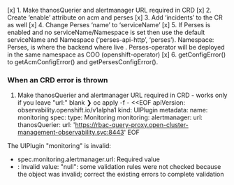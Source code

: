 [x] 1. Make thanosQuerier and alertmanager URL required in CRD 
[x] 2. Create ‘enable’ attribute on acm and perses 
[x] 3. Add ‘incidents’ to the CR as well 
[x] 4. Change Perses ‘name’ to ‘serviceName’
[x] 5. If Perses is enabled and no serviceName/Namespace is set then use the default serviceName and Namespace (‘perses-api-http’, ‘perses’). Namespace: Perses, is where the backend where live . Perses-operator will be deployed in the same namespace as COO (openshift-operator) 
[x] 6. getConfigError() to getAcmConfigError() and getPersesConfigError(). 


### When an CRD error is thrown 
1. Make thanosQuerier and alertmanager URL required in CRD - works only if you leave "url:" blank 
❯  oc apply -f - <<EOF
apiVersion: observability.openshift.io/v1alpha1
kind: UIPlugin
metadata:
  name: monitoring
spec:
  type: Monitoring
  monitoring:
    alertmanager:
      url:
    thanosQuerier:
      url: 'https://rbac-query-proxy.open-cluster-management-observability.svc:8443'
EOF

The UIPlugin "monitoring" is invalid: 
* spec.monitoring.alertmanager.url: Required value
* <nil>: Invalid value: "null": some validation rules were not checked because the object was invalid; correct the existing errors to complete validation